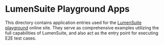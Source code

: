 # LumenSuite Playground Apps

This directory contains application entries used for the [LumenSuite playground](https://try-lumensuite.vercel.app) online site. They serve as comprehensive examples utilizing the full capabilities of LumenSuite, and also act as the entry point for executing E2E test cases.
